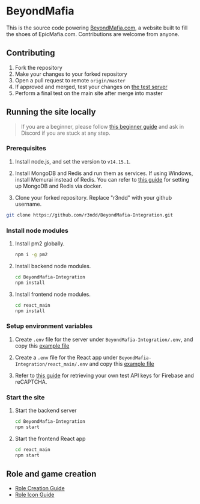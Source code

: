 # BeyondMafia

This is the source code powering [BeyondMafia.com](https://beyondmafia.com), a website built to fill the shoes of EpicMafia.com. Contributions are welcome from anyone.

## Contributing

1. Fork the repository
2. Make your changes to your forked repository
3. Open a pull request to remote `origin/master`
4. If approved and merged, test your changes on [the test server](https://test.beyondmafia.com)
5. Perform a final test on the main site after merge into master

## Running the site locally

> If you are a beginner, please follow [this beginner guide](/docs/setup-beginner-guide.md) and ask in Discord if you are stuck at any step.

### Prerequisites

1. Install node.js, and set the version to `v14.15.1`.

2. Install MongoDB and Redis and run them as services. If using Windows, install Memurai instead of Redis. You can refer to [this guide](/docs/setup-mongo-redis-docker.md) for setting up MongoDB and Redis via docker.

3. Clone your forked repository. Replace "r3ndd" with your github username.

```bash
git clone https://github.com/r3ndd/BeyondMafia-Integration.git
```

### Install node modules

1. Install pm2 globally.

    ```bash
    npm i -g pm2
    ```

2. Install backend node modules.

    ```bash
    cd BeyondMafia-Integration 
    npm install
    ```

3. Install frontend node modules.

    ```bash
    cd react_main
    npm install
    ```

### Setup environment variables

1. Create `.env` file for the server under `BeyondMafia-Integration/.env`, and copy this [example file](/docs/server_env)

2. Create a `.env` file for the React app under `BeyondMafia-Integration/react_main/.env` and copy this [example file](/docs/client_env)

3. Refer to [this guide](/docs/setup-dependencies.md) for retrieving your own test API keys for Firebase and reCAPTCHA.

### Start the site

1. Start the backend server

    ```bash
    cd BeyondMafia-Integration 
    npm start
    ```

2. Start the frontend React app

    ```bash
    cd react_main
    npm start
    ```

## Role and game creation

- [Role Creation Guide](/docs/guide-role-creation.md)
- [Role Icon Guide](/docs/guide-role-icons.md)

